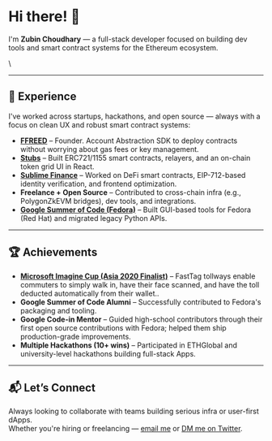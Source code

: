 # Hi there! 👋

I'm **Zubin Choudhary** — a full-stack developer focused on building dev tools and smart contract systems for the Ethereum ecosystem.

\


---

## 🧠 Experience

I've worked across startups, hackathons, and open source — always with a focus on clean UX and robust smart contract systems:

- **[FFREED](https://github.com/iamzubin/ffreed)** – Founder. Account Abstraction SDK to deploy contracts without worrying about gas fees or key management.
- **[Stubs](https://x.com/StubsWorldHQ)** – Built ERC721/1155 smart contracts, relayers, and an on-chain token grid UI in React.
- **[Sublime Finance](https://x.com/sublimefinance)** – Worked on DeFi smart contracts, EIP-712-based identity verification, and frontend optimization.
- **Freelance + Open Source** – Contributed to cross-chain infra (e.g., PolygonZkEVM bridges), dev tools, and integrations.
- **[Google Summer of Code (Fedora)](https://communityblog.fedoraproject.org/gsoc-summer-2019-fedora-gooey-karma/)** – Built GUI-based tools for Fedora (Red Hat) and migrated legacy Python APIs.

---

## 🏆 Achievements

- **[Microsoft Imagine Cup (Asia 2020 Finalist)](https://techcommunity.microsoft.com/blog/studentdeveloperblog/meet-the-2020-imagine-cup-asia-regional-finalists/1086465)** – FastTag tollways enable commuters to simply walk in, have their face scanned, and have the toll deducted automatically from their wallet..
- **Google Summer of Code Alumni** – Successfully contributed to Fedora's packaging and tooling.
- **Google Code-in Mentor** – Guided high-school contributors through their first open source contributions with Fedora; helped them ship production-grade improvements.
- **Multiple Hackathons (10+ wins)** – Participated in ETHGlobal and university-level hackathons building full-stack Apps.

---

## 📬 Let’s Connect

Always looking to collaborate with teams building serious infra or user-first dApps.\
Whether you're hiring or freelancing — [email me](mailto\:me@iamzub.in) or [DM me on Twitter](https://twitter.com/iamzubin).
